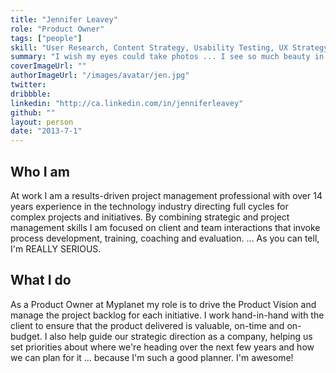 ```yaml
---
title: "Jennifer Leavey"
role: "Product Owner"
tags: ["people"]
skill: "User Research, Content Strategy, Usability Testing, UX Strategy, Agile Methodologies, Customer Satisfaction, Consulting, Sales, Marketing "
summary: "I wish my eyes could take photos ... I see so much beauty in a day"
coverImageUrl: ""
authorImageUrl: "/images/avatar/jen.jpg"
twitter: 
dribbble: 
linkedin: "http://ca.linkedin.com/in/jenniferleavey"
github: ""
layout: person
date: "2013-7-1"
---
```


## Who I am

At work I am a results-driven project management professional with over 14 years experience in the technology industry directing full cycles for complex projects and initiatives. By combining strategic and project management skills I am focused on client and team interactions that invoke process development, training, coaching and evaluation. … As you can tell, I'm REALLY SERIOUS.

## What I do

As a Product Owner at Myplanet my role is to drive the Product Vision and manage the project backlog for each initiative. I work hand-in-hand with the client to ensure that the product delivered is valuable, on-time and on-budget. I also help guide our strategic direction as a company, helping us set priorities about where we're heading over the next few years and how we can plan for it …  because I'm such a good planner. I'm awesome! 
